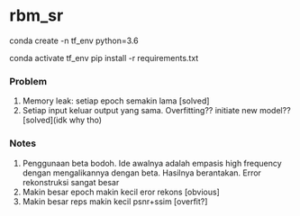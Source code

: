 # rbm_sr
conda create -n tf_env python=3.6

conda activate tf_env
pip install -r requirements.txt


### Problem
1. Memory leak: setiap epoch semakin lama [solved]
2. Setiap input keluar output yang sama. Overfitting?? initiate new model?? [solved](idk why tho)

### Notes
1. Penggunaan beta bodoh. 
Ide awalnya adalah empasis high frequency dengan mengalikannya dengan beta.
Hasilnya berantakan. Error rekonstruksi sangat besar
2. Makin besar epoch makin kecil eror rekons [obvious]
3. Makin besar reps makin kecil psnr+ssim [overfit?]

